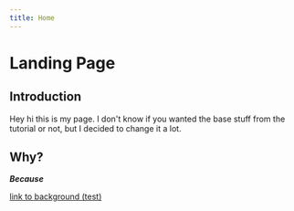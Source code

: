 ```yaml
---
title: Home
---
```


# Landing Page

## Introduction

Hey hi this is my page. I don't know if you wanted the base stuff from the tutorial or not, but I decided to change it a lot. 

## Why?
**_Because_**

[link to background (test)](/background)
